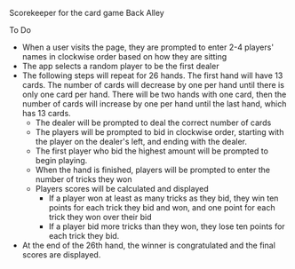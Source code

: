 Scorekeeper for the card game Back Alley

To Do
* When a user visits the page, they are prompted to enter 2-4 players' names in clockwise order based on how they are sitting
* The app selects a random player to be the first dealer
* The following steps will repeat for 26 hands. The first hand will have 13 cards. The number of cards will decrease by one per hand until there is only one card per hand. There will be two hands with one card, then the number of cards will increase by one per hand until the last hand, which has 13 cards.
    * The dealer will be prompted to deal the correct number of cards
    * The players will be prompted to bid in clockwise order, starting with the player on the dealer's left, and ending with the dealer.
    * The first player who bid the highest amount will be prompted to begin playing.
    * When the hand is finished, players will be prompted to enter the number of tricks they won
    * Players scores will be calculated and displayed
        * If a player won at least as many tricks as they bid, they win ten points for each trick they bid and won, and one point for each trick they won over their bid
        * If a player bid more tricks than they won, they lose ten points for each trick they bid.
* At the end of the 26th hand, the winner is congratulated and the final scores are displayed.
